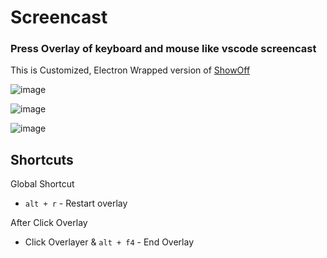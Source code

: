 # Screencast
### Press Overlay of keyboard and mouse like vscode screencast

This is Customized, Electron Wrapped version of [ShowOff](https://www.dcmembers.com/skrommel/download/showoff/)

![image](https://user-images.githubusercontent.com/27716524/130108326-96abf2c2-836d-4629-a6a4-c12feee5bf42.png)


![image](https://user-images.githubusercontent.com/27716524/130110807-a182a481-2e43-42fd-9964-cedbe611fabf.png)



![image](https://user-images.githubusercontent.com/27716524/119119629-53c85300-ba66-11eb-8a17-c1219bdf7f94.png)


## Shortcuts
Global Shortcut
- `alt + r` - Restart overlay

After Click Overlay
- Click Overlayer & `alt + f4` - End Overlay 
